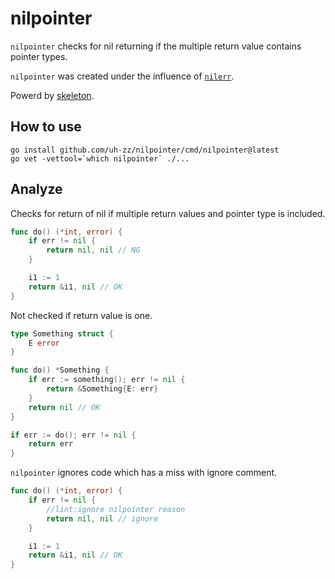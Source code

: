 # nilpointer

`nilpointer` checks for nil returning if the multiple return value contains pointer types.

`nilpointer` was created under the influence of [`nilerr`](https://github.com/gostaticanalysis/nilerr).

Powerd by [skeleton](https://github.com/gostaticanalysis/skeleton).

## How to use

```
go install github.com/uh-zz/nilpointer/cmd/nilpointer@latest
go vet -vettool=`which nilpointer` ./...
```

## Analyze

Checks for return of nil if multiple return values and pointer type is included.

```go
func do() (*int, error) {
	if err != nil {
		return nil, nil // NG
	}

	i1 := 1
	return &i1, nil // OK
}
```

Not checked if return value is one.

```go
type Something struct {
    E error
}

func do() *Something {
    if err := something(); err != nil {
        return &Something{E: err}
    }
    return nil // OK
}

if err := do(); err != nil {
    return err
}

```

`nilpointer` ignores code which has a miss with ignore comment.

```go
func do() (*int, error) {
	if err != nil {
        //lint:ignore nilpointer reason
		return nil, nil // ignore
	}

	i1 := 1
	return &i1, nil // OK
}
```
